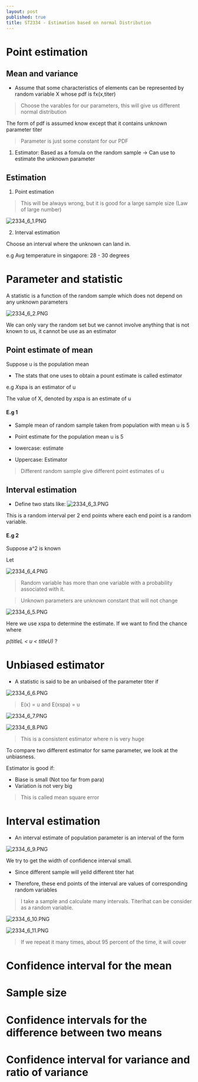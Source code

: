 ```yaml
---
layout: post
published: true
title: ST2334 - Estimation based on normal Distribution
---
```


# Point estimation

## Mean and variance

- Assume that some characteristics of elements can be represented by random variable X whose pdf is fx(x,titer)

> Choose the varables for our parameters, this will give us different normal distribution


The form of pdf is assumed know except that it contains unknown parameter titer

> Parameter is just some constant for our PDF

1. Estimator: Based as a fomula on the random sample -> Can use to estimate the unknown parameter

## Estimation
1. Point estimation

> This will be always wrong, but it is good for a large sample size (Law of large number)

![2334_6_1.PNG]({{site.baseurl}}/img/2334_6_1.PNG)

2. Interval estimation

Choose an interval where the unknown can land in.

e.g Avg temperature in singapore: 28 - 30 degrees





# Parameter and statistic

A statistic is a function of the random sample which does not depend on any unknown parameters

![2334_6_2.PNG]({{site.baseurl}}/img/2334_6_2.PNG)

We can only vary the random set but we cannot involve anything that is not known to us, it cannot be use as an estimator

## Point estimate of mean

Suppose u is the population mean
- The stats that one uses to obtain a pount estimate is called estimator

e.g *X*spa is an estimator of u

The value of X, denoted by *x*spa is an estimate of u


#### E.g 1 
- Sample mean of random sample taken from population with mean u is 5
- Point estimate for the population mean u is 5

- lowercase: estimate
- Uppercase: Estimator

> Different random sample give different point estimates of u

## Interval estimation
- Define two stats like:
![2334_6_3.PNG]({{site.baseurl}}/img/2334_6_3.PNG)


This is a random interval per 2 end points where each end point is a random variable.

#### E.g 2 

Suppose a^2 is known

Let

![2334_6_4.PNG]({{site.baseurl}}/img/2334_6_4.PNG)

> Random variable has more than one variable with a probability associated with it.

> Unknown parameters are unknown constant that will not change

![2334_6_5.PNG]({{site.baseurl}}/img/2334_6_5.PNG)

Here we use xspa to determine the estimate.
If we want to find the chance where 

*p(titleL < u < titleU)* ?


# Unbiased estimator

- A statistic is said to be an unbaised of the parameter titer if

![2334_6_6.PNG]({{site.baseurl}}/img/2334_6_6.PNG)

> E(x) = u and E(xspa) = u

![2334_6_7.PNG]({{site.baseurl}}/img/2334_6_7.PNG)

![2334_6_8.PNG]({{site.baseurl}}/img/2334_6_8.PNG)
> This is a consistent estimator where n is very huge

To compare two different estimator for same parameter, we look at the unbiasness.


Estimator is good if:

- Biase is small (Not too far from para)
- Variation is not very big

> This is called mean square error



# Interval estimation
- An interval estimate of population parameter is an interval of the form

![2334_6_9.PNG]({{site.baseurl}}/img/2334_6_9.PNG)

We try to get the width of confidence interval small.


- Since different sample will yeild different titer hat

- Therefore, these end points of the interval are values of corresponding random variables 

> I take a sample and calculate many intervals. Titerlhat can be consider as a random variable.


![2334_6_10.PNG]({{site.baseurl}}/img/2334_6_10.PNG)


![2334_6_11.PNG]({{site.baseurl}}/img/2334_6_11.PNG)


> If we repeat it many times, about 95 percent of the time, it will cover



# Confidence interval for the mean
# Sample size
# Confidence intervals for the difference between two means
# Confidence interval for variance and ratio of variance
